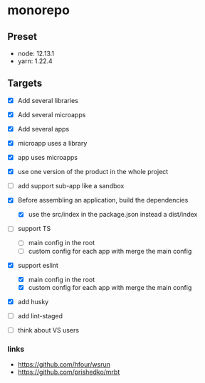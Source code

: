 monorepo
=

## Preset
- node: 12.13.1
- yarn: 1.22.4

## Targets
- [x] Add several libraries
- [x] Add several microapps
- [x] Add several apps

- [x] microapp uses a library
- [x] app uses microapps

- [x] use one version of the product in the whole project

- [ ] add support sub-app like a sandbox

- [x] Before assembling an application, build the dependencies
  - [x] use the src/index in the package.json instead a dist/index


- [ ] support TS
  - [ ] main config in the root
  - [ ] custom config for each app with merge the main config

- [x] support eslint
  - [x] main config in the root
  - [x] custom config for each app with merge the main config

- [x] add husky
- [ ] add lint-staged

- [ ] think about VS users

### links
- https://github.com/hfour/wsrun
- https://github.com/prishedko/mrbt
